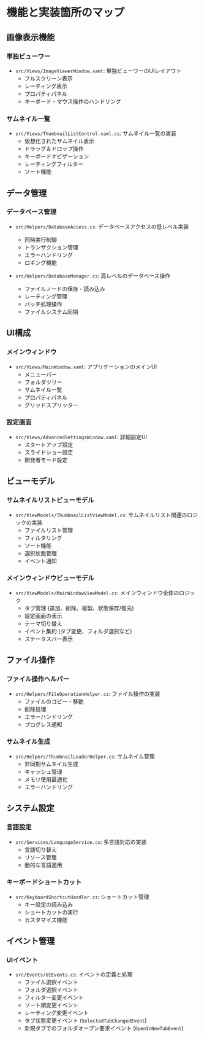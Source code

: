 # 機能と実装箇所のマップ

## 画像表示機能

### 単独ビューワー
- `src/Views/ImageViewerWindow.xaml`: 単独ビューワーのUIレイアウト
  - フルスクリーン表示
  - レーティング表示
  - プロパティパネル
  - キーボード・マウス操作のハンドリング

### サムネイル一覧
- `src/Views/ThumbnailListControl.xaml.cs`: サムネイル一覧の実装
  - 仮想化されたサムネイル表示
  - ドラッグ＆ドロップ操作
  - キーボードナビゲーション
  - レーティングフィルター
  - ソート機能

## データ管理

### データベース管理
- `src/Helpers/DatabaseAccess.cs`: データベースアクセスの低レベル実装
  - 同時実行制御
  - トランザクション管理
  - エラーハンドリング
  - ロギング機能

- `src/Helpers/DatabaseManager.cs`: 高レベルのデータベース操作
  - ファイルノードの保存・読み込み
  - レーティング管理
  - バッチ処理操作
  - ファイルシステム同期

## UI構成

### メインウィンドウ
- `src/Views/MainWindow.xaml`: アプリケーションのメインUI
  - メニューバー
  - フォルダツリー
  - サムネイル一覧
  - プロパティパネル
  - グリッドスプリッター

### 設定画面
- `src/Views/AdvancedSettingsWindow.xaml`: 詳細設定UI
  - スタートアップ設定
  - スライドショー設定
  - 開発者モード設定

## ビューモデル

### サムネイルリストビューモデル
- `src/ViewModels/ThumbnailListViewModel.cs`: サムネイルリスト関連のロジックの実装
  - ファイルリスト管理
  - フィルタリング
  - ソート機能
  - 選択状態管理
  - イベント通知

### メインウィンドウビューモデル
- `src/ViewModels/MainWindowViewModel.cs`: メインウィンドウ全体のロジック
  - タブ管理 (追加、削除、複製、状態保存/復元)
  - 設定画面の表示
  - テーマ切り替え
  - イベント集約 (タブ変更、フォルダ選択など)
  - ステータスバー表示

## ファイル操作

### ファイル操作ヘルパー
- `src/Helpers/FileOperationHelper.cs`: ファイル操作の実装
  - ファイルのコピー・移動
  - 削除処理
  - エラーハンドリング
  - プログレス通知

### サムネイル生成
- `src/Helpers/ThumbnailLoaderHelper.cs`: サムネイル管理
  - 非同期サムネイル生成
  - キャッシュ管理
  - メモリ使用最適化
  - エラーハンドリング

## システム設定

### 言語設定
- `src/Services/LanguageService.cs`: 多言語対応の実装
  - 言語切り替え
  - リソース管理
  - 動的な言語適用

### キーボードショートカット
- `src/KeyboardShortcutHandler.cs`: ショートカット管理
  - キー設定の読み込み
  - ショートカットの実行
  - カスタマイズ機能

## イベント管理

### UIイベント
- `src/Events/UIEvents.cs`: イベントの定義と処理
  - ファイル選択イベント
  - フォルダ選択イベント
  - フィルター変更イベント
  - ソート順変更イベント
  - レーティング変更イベント
  - タブ状態変更イベント (`SelectedTabChangedEvent`)
  - 新規タブでのフォルダオープン要求イベント (`OpenInNewTabEvent`)
